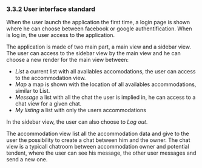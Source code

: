 ### 3.3.2 User interface standard

When the user launch the application the first time, a login page is shown where he can choose between facebook or google authentification. When is log in, the user access to the application.

The application is made of two main part, a main view and a sidebar view. The user can access to the sidebar view by the main view and he can choose a new render for the main view between:

- *List* a current list with all availables accomodations, the user can access to the accommodation view.
- *Map* a map is shown with the location of all availables accommodations, similar to List.
- *Message* a list with all the chat the user is implied in, he can access to a chat view for a given chat.
- *My listing* a list with only the users accommodations

In the sidebar view, the user can also choose to *Log out*.

The accommodation view list all the accommodation data and give to the user the possibility to create a chat between him and the owner.
The chat view is a typicall chatroom between accommodation owner and potential tendent, where the user can see his message, the other user messages and send a new one.


